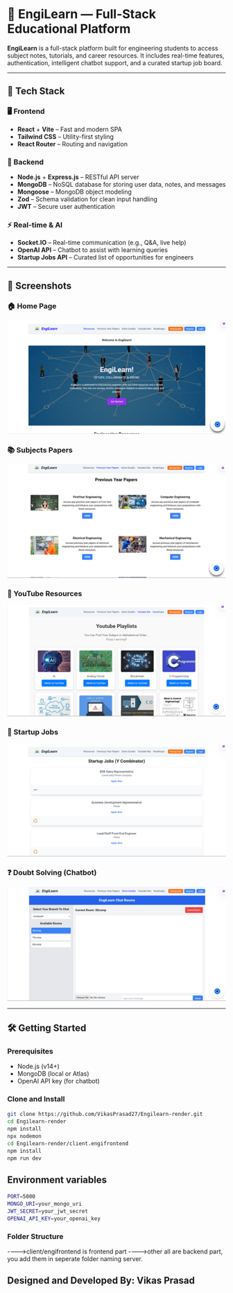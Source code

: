# 📘 EngiLearn — Full-Stack Educational Platform

**EngiLearn** is a full-stack platform built for engineering students to access subject notes, tutorials, and career resources. It includes real-time features, authentication, intelligent chatbot support, and a curated startup job board.

---

## 🚀 Tech Stack

### 🖥️ Frontend
- **React** + **Vite** – Fast and modern SPA
- **Tailwind CSS** – Utility-first styling
- **React Router** – Routing and navigation

### 🧠 Backend
- **Node.js** + **Express.js** – RESTful API server
- **MongoDB** – NoSQL database for storing user data, notes, and messages
- **Mongoose** – MongoDB object modeling
- **Zod** – Schema validation for clean input handling
- **JWT** – Secure user authentication

### ⚡ Real-time & AI
- **Socket.IO** – Real-time communication (e.g., Q&A, live help)
- **OpenAI API** – Chatbot to assist with learning queries
- **Startup Jobs API** – Curated list of opportunities for engineers

---

## 📸 Screenshots

### 🏠 Home Page  
![Home Page](./client/engifrontend/src/assets/engihome.png)

### 📚 Subjects Papers  
![Subjects](./client/engifrontend/src/assets/engipaper.png)

### 🤖 YouTube Resources  
![YouTube](./client/engifrontend/src/assets/engiyoutube.png)

### 💼 Startup Jobs  
![Jobs](./client/engifrontend/src/assets/engijobs.png)

### ❓ Doubt Solving (Chatbot)  
![Doubt](./client/engifrontend/src/assets/engichat.png)


---

## 🛠️ Getting Started

### Prerequisites

- Node.js (v14+)
- MongoDB (local or Atlas)
- OpenAI API key (for chatbot)

### Clone and Install

```bash
git clone https://github.com/VikasPrasad27/Engilearn-render.git
cd Engilearn-render
npm install
npx nodemon
cd Engilearn-render/client.engifrontend
npm install
npm run dev
```
## Environment variables
```bash
PORT=5000
MONGO_URI=your_mongo_uri
JWT_SECRET=your_jwt_secret
OPENAI_API_KEY=your_openai_key
```
### Folder Structure
---->client/engifrontend is frontend part 
---->other all are backend part, you add them in seperate folder naming server.

## Designed and Developed By: Vikas Prasad
